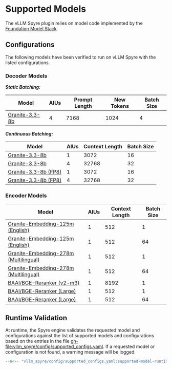 # Supported Models

The vLLM Spyre plugin relies on model code implemented by the [Foundation Model Stack](https://github.com/foundation-model-stack/foundation-model-stack/tree/main/fms/models).

## Configurations

The following models have been verified to run on vLLM Spyre with the listed
configurations.

### Decoder Models

**_Static Batching:_**

| Model                | AIUs | Prompt Length | New Tokens | Batch Size |
|----------------------|------|---------------|------------|------------|
| [Granite-3.3-8b][]   | 4    | 7168          | 1024       | 4          |

**_Continuous Batching:_**

| Model                     | AIUs | Context Length | Batch Size |
|---------------------------|------|----------------|------------|
| [Granite-3.3-8b][]        | 1    | 3072           | 16         |
| [Granite-3.3-8b][]        | 4    | 32768          | 32         |
| [Granite-3.3-8b (FP8)][]  | 1    | 3072           | 16         |
| [Granite-3.3-8b (FP8)][]  | 4    | 32768          | 32         |

### Encoder Models

| Model                                     | AIUs | Context Length | Batch Size |
|-------------------------------------------|------|----------------|------------|
| [Granite-Embedding-125m (English)][]      | 1    | 512            | 1          |
| [Granite-Embedding-125m (English)][]      | 1    | 512            | 64         |
| [Granite-Embedding-278m (Multilingual)][] | 1    | 512            | 1          |
| [Granite-Embedding-278m (Multilingual)][] | 1    | 512            | 64         |
| [BAAI/BGE-Reranker (v2-m3)][]             | 1    | 8192           | 1          |
| [BAAI/BGE-Reranker (Large)][]             | 1    | 512            | 1          |
| [BAAI/BGE-Reranker (Large)][]             | 1    | 512            | 64         |

[Granite-3.3-8b]: https://huggingface.co/ibm-granite/granite-3.3-8b-instruct
[Granite-3.3-8b (FP8)]: https://huggingface.co/ibm-granite/granite-3.3-8b-instruct
[Granite-Embedding-125m (English)]: https://huggingface.co/ibm-granite/granite-embedding-125m-english
[Granite-Embedding-278m (Multilingual)]: https://huggingface.co/ibm-granite/granite-embedding-278m-multilingual
[BAAI/BGE-Reranker (v2-m3)]: https://huggingface.co/BAAI/bge-reranker-v2-m3
[BAAI/BGE-Reranker (Large)]: https://huggingface.co/BAAI/bge-reranker-large

## Runtime Validation

At runtime, the Spyre engine validates the requested model and configurations against the list
of supported models and configurations based on the entries in the file
<gh-file:vllm_spyre/config/supported_configs.yaml>. If a requested model or configuration
is not found, a warning message will be logged.

```python
--8<-- "vllm_spyre/config/supported_configs.yaml:supported-model-runtime-configurations"
```
